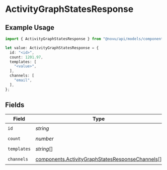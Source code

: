 # ActivityGraphStatesResponse

## Example Usage

```typescript
import { ActivityGraphStatesResponse } from "@novu/api/models/components";

let value: ActivityGraphStatesResponse = {
  id: "<id>",
  count: 1201.97,
  templates: [
    "<value>",
  ],
  channels: [
    "email",
  ],
};
```

## Fields

| Field                                                                                                              | Type                                                                                                               | Required                                                                                                           | Description                                                                                                        |
| ------------------------------------------------------------------------------------------------------------------ | ------------------------------------------------------------------------------------------------------------------ | ------------------------------------------------------------------------------------------------------------------ | ------------------------------------------------------------------------------------------------------------------ |
| `id`                                                                                                               | *string*                                                                                                           | :heavy_check_mark:                                                                                                 | N/A                                                                                                                |
| `count`                                                                                                            | *number*                                                                                                           | :heavy_check_mark:                                                                                                 | N/A                                                                                                                |
| `templates`                                                                                                        | *string*[]                                                                                                         | :heavy_check_mark:                                                                                                 | N/A                                                                                                                |
| `channels`                                                                                                         | [components.ActivityGraphStatesResponseChannels](../../models/components/activitygraphstatesresponsechannels.md)[] | :heavy_check_mark:                                                                                                 | N/A                                                                                                                |